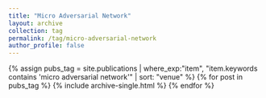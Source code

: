 ```yaml
---
title: "Micro Adversarial Network"
layout: archive
collection: tag
permalink: /tag/micro-adversarial-network
author_profile: false
---
```


{% assign pubs_tag = site.publications | where_exp:"item", "item.keywords contains 'micro adversarial network'" | sort: "venue" %}
{% for post in pubs_tag %}
  {% include archive-single.html %}
{% endfor %}